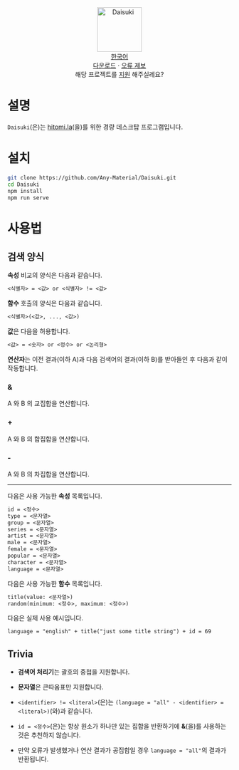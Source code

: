 <div align="center">
	<img width="100px" src="https://github.com/Any-Material/Daisuki/blob/master/docs/images/icon.png?raw=true" align="center" alt="Daisuki"/>
</div>
<div align="center">
	<a href="/docs/readme_kr.md">한국어</a>
</div>
<div align="center">
	<a href="https://github.com/Any-Material/Daisuki/releases">다운로드</a>
	·
	<a href="https://github.com/Any-Material/Daisuki/issues/new">오류 제보</a>
</div>
<div align="center">
	해당 프로젝트를 <a href="https://toss.me/Sombian">지원</a> 해주실레요?
</div>

# 설명

`Daisuki`(은)는 [hitomi.la](https://hitomi.la)(을)를 위한 경량 데스크탑 프로그램입니다.

# 설치

```bash
git clone https://github.com/Any-Material/Daisuki.git
cd Daisuki
npm install
npm run serve
```

# 사용법

## 검색 양식

**속성** 비교의 양식은 다음과 같습니다.

```md
<식별자> = <값> or <식별자> != <값>
```

**함수** 호출의 양식은 다음과 같습니다.

```md
<식별자>(<값>, ..., <값>)
```

**값**은 다음을 허용합니다.

```md
<값> = <숫자> or <정수> or <논리형>
```

**연산자**는 이전 결과(이하 A)과 다음 검색어의 결과(이하 B)를 받아들인 후 다음과 같이 작동합니다.

### &

A 와 B 의 교집합을 연산합니다.

### +

A 와 B 의 합집합을 연산합니다.

### -

A 와 B 의 차집합을 연산합니다.

___

다음은 사용 가능한 **속성** 목록입니다.

```md
id = <정수>
type = <문자열>
group = <문자열>
series = <문자열>
artist = <문자열>
male = <문자열>
female = <문자열>
popular = <문자열>
character = <문자열>
language = <문자열>
```

다음은 사용 가능한 **함수** 목록입니다.


```md
title(value: <문자열>)
random(minimum: <정수>, maximum: <정수>)
```

다음은 실제 사용 예시입니다.

```md
language = "english" + title("just some title string") + id = 69
```

## Trivia

- **검색어 처리기**는 괄호의 중첩을 지원합니다.

- **문자열**은 큰따옴표만 지원합니다.

- `<identifier> != <literal>`(은)는 `(language = "all" - <identifier> = <literal>)`(와)과 같습니다.

- `id = <정수>`(은)는 항상 원소가 하나만 있는 집합을 반환하기에 **&**(을)를 사용하는 것은 추천하지 않습니다.

- 만약 오류가 발생했거나 연산 결과가 공집합일 경우 `language = "all"`의 결과가 반환됩니다.
